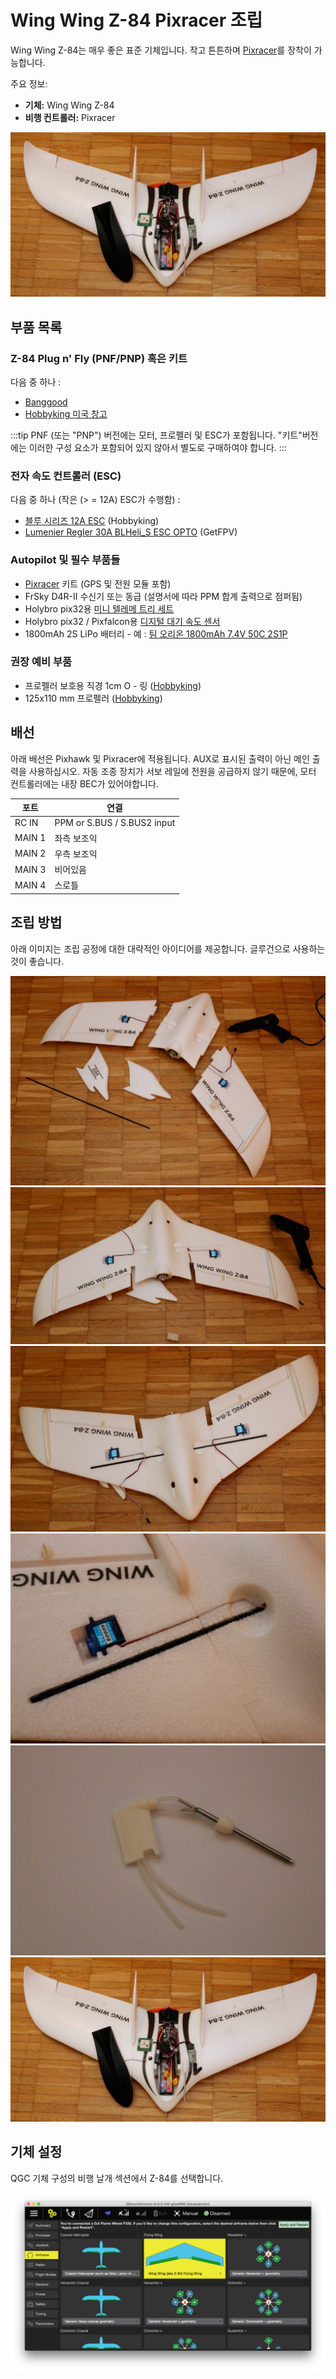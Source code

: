 # Wing Wing Z-84 Pixracer 조립

Wing Wing Z-84는 매우 좋은 표준 기체입니다. 작고 튼튼하며 [Pixracer](../flight_controller/pixracer.md)를 장착이 가능합니다.

주요 정보:

- **기체:** Wing Wing Z-84
- **비행 컨트롤러:** Pixracer

![Wing Wing Z-84 조립](../../assets/airframes/fw/wing_wing/wing_wing_build11.jpg)

## 부품 목록

### Z-84 Plug n' Fly (PNF/PNP) 혹은 키트

다음 중 하나 :
- [Banggood](https://www.banggood.com/Wing-Wing-Z-84-Z84-EPO-845mm-Wingspan-Flying-Wing-PNP-p-973125.html)
- [Hobbyking 미국 창고](https://hobbyking.com/en_us/wing-wing-z-84-epo-845mm-kit.html)

:::tip
PNF (또는 "PNP") 버전에는 모터, 프로펠러 및 ESC가 포함됩니다.
"키트"버전에는 이러한 구성 요소가 포함되어 있지 않아서 별도로 구매하여야 합니다.
:::


### 전자 속도 컨트롤러 (ESC)

다음 중 하나 (작은 (> = 12A) ESC가 수행함) :

- [블루 시리즈 12A ESC](https://hobbyking.com/en_us/hobbyking-12a-blueseries-brushless-speed-controller.html) (Hobbyking)
- [Lumenier Regler 30A BLHeli_S ESC OPTO](https://www.getfpv.com/lumenier-30a-blheli-s-esc-opto-2-4s.html) (GetFPV)

### Autopilot 및 필수 부품들

- [Pixracer](../flight_controller/pixracer.md) 키트 (GPS 및 전원 모듈 포함)
- FrSky D4R-II 수신기 또는 동급 (설명서에 따라 PPM 합계 출력으로 점퍼됨)
- Holybro pix32용 [미니 텔레메 트리 세트](../flight_controller/pixfalcon.md#availability)
- Holybro pix32 / Pixfalcon용 [디지털 대기 속도 센서](../flight_controller/pixfalcon.md#availability)
- 1800mAh 2S LiPo 배터리 - 예 : [팀 오리온 1800mAh 7.4V 50C 2S1P](https://teamorion.com/en/batteries-en/lipo/soft-case/team-orion-lipo-1800-2s-7-4v-50c-xt60-en/)


### 권장 예비 부품

- 프로펠러 보호용 직경 1cm O - 링 ([Hobbyking](https://hobbyking.com/en_us/wing-wing-z-84-o-ring-10pcs.html))
- 125x110 mm 프로펠러 ([Hobbyking](https://hobbyking.com/en_us/gws-ep-propeller-dd-5043-125x110mm-green-6pcs-set.html))


## 배선

아래 배선은 Pixhawk 및 Pixracer에 적용됩니다. AUX로 표시된 출력이 아닌 메인 출력을 사용하십시오. 자동 조종 장치가 서보 레일에 전원을 공급하지 않기 때문에, 모터 컨트롤러에는 내장 BEC가 있어야합니다.

| 포트     | 연결                          |
| ------ | --------------------------- |
| RC IN  | PPM or S.BUS / S.BUS2 input |
| MAIN 1 | 좌측 보조익                      |
| MAIN 2 | 우측 보조익                      |
| MAIN 3 | 비어있음                        |
| MAIN 4 | 스로틀                         |


## 조립 방법

아래 이미지는 조립 공정에 대한 대략적인 아이디어를 제공합니다. 글루건으로 사용하는 것이 좋습니다.

![wing wing build01](../../assets/airframes/fw/wing_wing/wing_wing_build01.jpg) ![wing wing build02](../../assets/airframes/fw/wing_wing/wing_wing_build02.jpg) ![wing wing build03](../../assets/airframes/fw/wing_wing/wing_wing_build03.jpg) ![wing wing build04](../../assets/airframes/fw/wing_wing/wing_wing_build04.jpg) ![wing wing build09](../../assets/airframes/fw/wing_wing/wing_wing_build09.jpg) ![Wing Wing Z-84 조립](../../assets/airframes/fw/wing_wing/wing_wing_build11.jpg)

## 기체 설정

QGC 기체 구성의 비행 날개 섹션에서 Z-84를 선택합니다.

![QGC-West Wing용 펌웨어 선택](../../assets/airframes/fw/wing_wing/qgc_firmware_flying_wing_west_wing.png)

